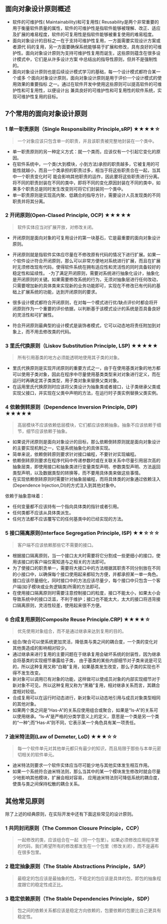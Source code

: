 

## 面向对象设计原则概述
- 软件的可维护性( Maintainability)和可复用性( Reusability是两个非常重要的用于衡量软件质量的属性，软件的可维护性是指软件能够被理解、改正、适应及扩展的难易程度，软件的可复用性是指软件能够被重复使用的难易程度。
- 面向对象设计的目标之一在于支持可维护性复用，一方面需要实现设计方案或者源代  码的复用，另一方面要确保系统能够易于扩展和修改，具有良好的可维护性。面向对象设计原则为支持可维护性复用而诞生，这些原则蕴含在很多设计模式中，它们是从许多设计方案  中总结出的指导性原则，但并不是强制性的。
- 面向对象设计原则也是后续设计模式学习的基础，每一个设计模式都符合某一个或多  个面向对象设计原则，面向对象设计原则是用于评价一个设计模式的使用效果的重要指标  之一。通过在软件开发中使用这些原则可以提高软件的可维护性和可复用性，以便设计出  兼具良好的可维护性和可复用性的软件系统，实现可维护性复用的目标。

## 7个常用的面向对象设计原则
### 1 单一职责原则（Single Responsibility Principle,sRP) ★★★★☆
> 一个对象应该只包含单一的职责，并且该职责被完整地封装在一个类中。 

- 单一职责原则的另一种定义方式：就一个类而，应该仅有一个引起它变化的原因。
- 在软件系统中，一个类(大到模块，小到方法)承担的职责越多，它被复用的可能性就越小，而且一个类承担的职责过多，相当于将这些职责合在一起，当其中一个职责变化时可 能会影响其他职责的运作，因此要将这些职责进行分离。
将不同的职责封装在不同的类中，即将不同的变化原因封装在不同的类中，如果多个职责总是同时发生改变则可将它们封装同一个类中。
- 单一职责原则是实现高内聚、低耦合的指导方针，需要设计人员发现类的不同职责并将其分离。 

### 2 开闭原则(Open-Clased Principle, OCP) ★★★★★
> 软件实体应当对扩展开放，对修改关闭。 

- 开闭原则是面向对象的可复用设计的第一块基石，它是最重要的面向对象设计原则。
- 开闭原则就是指软件实体应尽量在不修改原有代码的情况下进行扩展。如果一个软件设计符合开闭原则，那么可以非常方便地对系统进行扩展，而且在扩展时无须修改现有代码，使得软件系统在拥有适应性和灵活性的同时具备较好的稳定性和延续性。
-为了满足开闭原则，需要对系统进行抽象化设计，抽象化是开闭原则的关键。如果需要修改系统的行为，无须对抽象层进行任何改动，只需要增加新的具体类来实现新的业务功能即可，实现在不修改已有代码的基础上扩展系统的功能，达到开闭原则的要求。
- 很多设计模式都符合开闭原则，在对每一个模式进行优/缺点评价时都会将开闭原则作为一个重要的评价依据，以判断基于该模式设计的系统是否具备良好的灵活性和可扩展性。

- 符合开闭原则最典型的设计模式是装饰者模式，它可以动态地将责任附加到对象上，而不用去修改类的代码。 

### 3 里氏代换原则（Liskov Substitution Principle, LSP) ★★★★★
> 所有引用基类的地方必须能透明地使用其子类的对象。  

- 里氏代换原则是实现开闭原则的重要方式之一，由于在使用基类对象的地方都可以使用子类对象，因此在程序中尽量使用基类类型来对对象进行定义，而在运行时再确定其子类类型，用子类对象来替换父类对象。
- 在运用里氏代换原则时应该将父类设计为抽象类或者接口，让子类继承父类或实现父接口，并实现在父类中声明的方法，在运行时子类实例替换父类实例。

### 4 依赖倒转原则（Dependence Inversion Principle, DIP) ★★★★★
> 高层模块不应该依赖低层模块，它们都应该依赖抽象。抽象不应该依赖于细节，细节应该依赖于抽象。

- 如果说开闭原则是面向对象设计的目标，那么依赖倒转原则就是面向对象设计的主要实现机制之一，它是系统抽象化的具体实现。
- 简单来说，依赖倒转原则要求针对接口编程，不要针对实现编程。
- 依赖倒转原则要求在程序代码中传递参数时或在关联关系中尽量引用层次高的抽象层类，即使用接口和抽象类进行变量类型声明、参数类型声明、方法返回类型声明，以及数据类型的转换等，而不要用具体类来做这些事情。
- 在实现依赖倒转原则时需要针对抽象层编程，而将具体类的对象通过依赖注入(Dependence Injection,DI)的方式注入到其他对象中。

依赖于抽象意味着：
- 任何变量都不应该持有一个指向具体类的指针或者引用。
- 任何类都不应该从具体类派生。
- 任何方法都不应该覆写它的任何基类中的已经实现的方法。

### 5 接口隔离原则(Interface Segregation Principle, ISP) ★★☆☆☆
> 客户端不应该依赖那些它不需要的接口。  

- 根据接口隔离原则，当一个接口太大时需要将它分割成一些更细小的接口，使用该接口的客户端仅需知道与之相关的方法即可。
- 为了使接口的职责单一，需要将大接口中的方法根据其职责不同分别放在不同的小接口中，以确保每个接口使用起来都较为方便，并都承担某一单一角色。
接口应该尽量细化，同时接口中的方法应该尽量少，每个接口中只包含一个客户端(如子模块或业务逻辑类)所需的方法即可。
- 在使用接口隔离原则时需要注意控制接口的粒度，接口不能太小，如果太小会导致系统中的接口泛滥，不利于维护；接口也不能太大，太大的接口将违背接口隔离原则，灵活性较差，使用起来很不方便。

### 6 合成复用原则(Composite Reuse Principle.CRP) ★★★★☆
> 优先使用对象组合，而不是通过继承来达到复用的目的。  

- 组合/聚合可以使系统更加灵活，降低类与类之间的耦合度，一个类的变化对其他类造成的影响相对较少。
- 通过继承来进行复用的主要问题在于继承复用会破坏系统的封装性，因为继承会将基类的实现细节暴露给子类，
由于基类的某些内部细节对子类来说是可见的，所以这种复用又称“白箱”复用，如果基类发生改变，那么子类的实现也不得不发生改变。
- 新对象可以调用已有对象的功能，这样做可以使成员对象的内部实现细节对于新对象不可见，所以这种复用又称为“黑箱”复用，相对继承关系而言，其耦合度相对较低。
- 合成复用可以在运行时动态进行，新对象可以动态地引用与成员对象类型相同的其他对象。
- 如果两个类之间是“Has-A”的关系应使用组合或聚合，如果是“Is-A”的关系可以使用继承。“Is-A”是严格的分类学意义上的定义，意思是一个类是另一个类的“一种”;而“Has-A”则不同，它表示某一个角色具有某一项责任。

### 7 迪米特法则(Law of Demeter, LoD) ★★★☆☆
> 每一个软件单元对其他单元都只有最少的知识，而且局限于那些与本单元密切相关的软件单元。

- 迪米特法则要求一个软件实体应当尽可能少地与其他实体发生相互作用。
- 如果一个系统符合迪米特法则，那么当其中的某一个模块发生修改时就会尽量少地影响其他模块，扩展会相对容易，
应用迪米特法则可降低系统的耦合度，使类与类之间保持松散的耦合关系。

## 其他常见原则

除了上述的经典原则，在实际开发中还有下面这些常见的设计原则。

### 1 共同封闭原则（The Common Closure Principle，CCP）
> 一起修改的类，应该组合在一起（同一个包里）。如果必须修改应用程序里的代码，我们希望所有的修改都发生在一个包里（修改关闭），而不是遍布在很多包里。

### 2 稳定抽象原则（The Stable Abstractions Principle，SAP）
> 最稳定的包应该是最抽象的包，不稳定的包应该是具体的包，即包的抽象程度跟它的稳定性成正比。

### 3 稳定依赖原则（The Stable Dependencies Principle，SDP）
> 包之间的依赖关系都应该是稳定方向依赖的，包要依赖的包要比自己更具有稳定性。